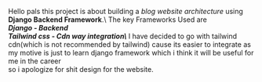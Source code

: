 Hello pals this project is about building a *blog website architecture* using **Django Backend Framework**.\\
    The key Frameworks Used are\
      ***Django - Backend\
      Tailwind css - Cdn way integration\\***
I have decided to go with tailwind cdn(which is not recommended by tailwind) cause its easier to integrate as my motive is just to learn django framework which i think it will be useful for me in the career\
so i apologize for shit design for the website. 
  

